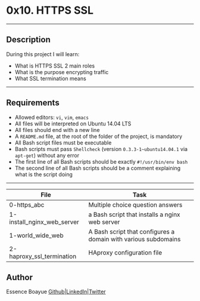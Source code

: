 # 0x10. HTTPS SSL
---
## Description

During this project I will learn:
- What is HTTPS SSL 2 main roles
- What is the purpose encrypting traffic
- What SSL termination means
---

## Requirements

- Allowed editors: `vi`, `vim`, `emacs`
- All files will be interpreted on Ubuntu 14.04 LTS
- All files should end with a new line
- A `README.md` file, at the root of the folder of the project, is mandatory
- All Bash script files must be executable
- Bash scripts must pass `Shellcheck` (version `0.3.3-1~ubuntu14.04.1` via `apt-get`) without any error
- The first line of all Bash scripts should be exactly `#!/usr/bin/env bash`
- The second line of all Bash scripts should be a comment explaining what is the script doing

---

File|Task
---|---
0-https_abc | Multiple choice question answers
1-install_nginx_web_server | a Bash script that installs a nginx web server
1-world_wide_web | A Bash script that configures a domain with various subdomains
2-haproxy_ssl_termination | HAproxy configuration file


## Author
Essence Boayue [Github](https://github.com/eboayue)|[LinkedIn](https://www.linkedin.com/in/essenceboayue/)|[Twitter](https://twitter.com/girlsaregeeks2)
